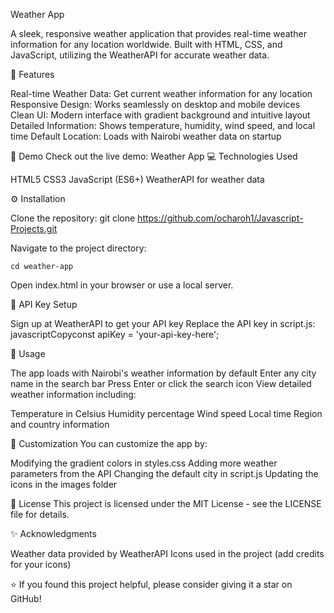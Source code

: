 Weather App

A sleek, responsive weather application that provides real-time weather information for any location worldwide. Built with HTML, CSS, and JavaScript, utilizing the WeatherAPI for accurate weather data.


🌟 Features

Real-time Weather Data: Get current weather information for any location
Responsive Design: Works seamlessly on desktop and mobile devices
Clean UI: Modern interface with gradient background and intuitive layout
Detailed Information: Shows temperature, humidity, wind speed, and local time
Default Location: Loads with Nairobi weather data on startup

🚀 Demo
Check out the live demo: Weather App
💻 Technologies Used

HTML5
CSS3
JavaScript (ES6+)
WeatherAPI for weather data

⚙️ Installation

Clone the repository:
git clone https://github.com/ocharoh1/Javascript-Projects.git

Navigate to the project directory:
```console
cd weather-app
```

Open index.html in your browser or use a local server.

🔑 API Key Setup

Sign up at WeatherAPI to get your API key
Replace the API key in script.js:
javascriptCopyconst apiKey = 'your-api-key-here';


📱 Usage

The app loads with Nairobi's weather information by default
Enter any city name in the search bar
Press Enter or click the search icon
View detailed weather information including:

Temperature in Celsius
Humidity percentage
Wind speed
Local time
Region and country information



🎨 Customization
You can customize the app by:

Modifying the gradient colors in styles.css
Adding more weather parameters from the API
Changing the default city in script.js
Updating the icons in the images folder

📄 License
This project is licensed under the MIT License - see the LICENSE file for details.


✨ Acknowledgments

Weather data provided by WeatherAPI
Icons used in the project (add credits for your icons)


⭐️ If you found this project helpful, please consider giving it a star on GitHub!